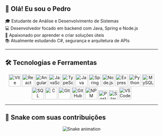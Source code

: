 ## 👋 Olá! Eu sou o Pedro

🎓 Estudante de Análise e Desenvolvimento de Sistemas  
💻 Desenvolvedor focado em backend com Java, Spring e Node.js  
🚀 Apaixonado por aprender e criar soluções úteis  
📚 Atualmente estudando C#, segurança e arquitetura de APIs

---

## 🛠️ Tecnologias e Ferramentas

<div align="center">
  <!-- Frontend -->
  <img src="https://cdn.jsdelivr.net/gh/devicons/devicon/icons/vite/vite-original.svg" height="40" alt="Vite"/>
  <img src="https://cdn.jsdelivr.net/gh/devicons/devicon/icons/react/react-original.svg" height="40" alt="React"/>
  <img src="https://cdn.jsdelivr.net/gh/devicons/devicon/icons/angularjs/angularjs-original.svg" height="40" alt="Angular"/>
  <img src="https://cdn.jsdelivr.net/gh/devicons/devicon/icons/javascript/javascript-original.svg" height="40" alt="JavaScript"/>
  <img src="https://cdn.jsdelivr.net/gh/devicons/devicon/icons/typescript/typescript-original.svg" height="40" alt="TypeScript"/>

  <!-- Backend -->
  <img src="https://cdn.jsdelivr.net/gh/devicons/devicon/icons/java/java-original.svg" height="40" alt="Java"/>
  <img src="https://cdn.jsdelivr.net/gh/devicons/devicon/icons/spring/spring-original.svg" height="40" alt="Spring"/>
  <img src="https://cdn.jsdelivr.net/gh/devicons/devicon/icons/nodejs/nodejs-original.svg" height="40" alt="Node.js"/>
  <img src="https://cdn.jsdelivr.net/gh/devicons/devicon/icons/express/express-original.svg" height="40" alt="Express.js"/>
  <img src="https://cdn.jsdelivr.net/gh/devicons/devicon/icons/python/python-original.svg" height="40" alt="Python"/>

  <!-- Banco de Dados -->
  <img src="https://cdn.jsdelivr.net/gh/devicons/devicon/icons/mysql/mysql-original.svg" height="40" alt="MySQL"/>
  <img src="https://cdn.jsdelivr.net/gh/devicons/devicon/icons/sql/sql-original.svg" height="40" alt="SQL"/>

  <!-- Outros -->
  <img src="https://cdn.jsdelivr.net/gh/devicons/devicon/icons/c/c-original.svg" height="40" alt="C"/>
  <img src="https://cdn.jsdelivr.net/gh/devicons/devicon/icons/git/git-original.svg" height="40" alt="Git"/>
  <img src="https://cdn.jsdelivr.net/gh/devicons/devicon/icons/github/github-original.svg" height="40" alt="GitHub"/>
  <img src="https://cdn.jsdelivr.net/gh/devicons/devicon/icons/npm/npm-original-wordmark.svg" height="40" alt="NPM"/>
  <img src="https://img.shields.io/badge/Postman-FF6C37?style=for-the-badge&logo=postman&logoColor=white" height="30" alt="Postman"/>
  <img src="https://img.shields.io/badge/StarUML-blue?style=for-the-badge&logo=uml&logoColor=white" height="30" alt="StarUML"/>
  <img src="https://cdn.jsdelivr.net/gh/devicons/devicon/icons/vscode/vscode-original.svg" height="40" alt="VS Code"/>
</div>

---

## 🐍 Snake com suas contribuições

<p align="center">
  <img src="https://github.com/pedro-Trovo/pedro-Trovo/raw/output/github-contribution-grid-snake.svg" alt="Snake animation" />
</p>
